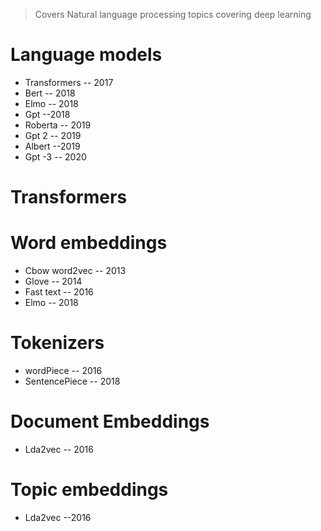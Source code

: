 > Covers Natural language processing topics covering deep learning

# Language models

- Transformers -- 2017
- Bert -- 2018
- Elmo -- 2018
- Gpt --2018
- Roberta -- 2019
- Gpt 2 -- 2019
- Albert --2019
- Gpt -3 -- 2020

# Transformers

# Word embeddings

- Cbow word2vec -- 2013
- Glove -- 2014
- Fast text -- 2016
- Elmo -- 2018

# Tokenizers

- wordPiece -- 2016
- SentencePiece -- 2018

# Document Embeddings

- Lda2vec -- 2016

# Topic embeddings

- Lda2vec --2016
